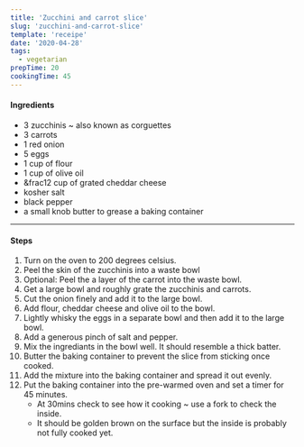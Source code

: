 ```yaml
---
title: 'Zucchini and carrot slice'
slug: 'zucchini-and-carrot-slice'
template: 'receipe'
date: '2020-04-28'
tags:
  - vegetarian
prepTime: 20
cookingTime: 45
---
```


#### Ingredients

- 3 zucchinis ~ also known as corguettes
- 3 carrots
- 1 red onion
- 5 eggs
- 1 cup of flour
- 1 cup of olive oil
- &frac12 cup of grated cheddar cheese
- kosher salt
- black pepper
- a small knob butter to grease a baking container

---

#### Steps

1. Turn on the oven to 200 degrees celsius.
2. Peel the skin of the zucchinis into a waste bowl
3. Optional: Peel the a layer of the carrot into the waste bowl.
4. Get a large bowl and roughly grate the zucchinis and carrots.
5. Cut the onion finely and add it to the large bowl.
6. Add flour, cheddar cheese and olive oil to the bowl.
7. Lightly whisky the eggs in a separate bowl and then add it to the large bowl.
8. Add a generous pinch of salt and pepper.
9. Mix the ingrediants in the bowl well. It should resemble a thick batter.
10. Butter the baking container to prevent the slice from sticking once cooked.
11. Add the mixture into the baking container and spread it out evenly.
12. Put the baking container into the pre-warmed oven and set a timer for 45 minutes.
    - At 30mins check to see how it cooking ~ use a fork to check the inside.
    - It should be golden brown on the surface but the inside is probably not fully cooked yet.